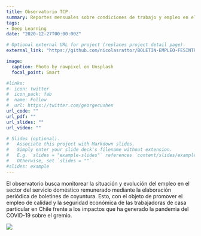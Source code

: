 ```yaml
---
title: Observatorio TCP.
summary: Reportes mensuales sobre condiciones de trabajo y empleo en el servicio doméstico remunerado.
tags:
- Deep Learning
date: "2020-12-27T00:00:00Z"

# Optional external URL for project (replaces project detail page).
external_link: "https://github.com/nicolasrattor/BOLETIN-EMPLEO-FESINTRACAP"

image:
  caption: Photo by rawpixel on Unsplash
  focal_point: Smart

#links:
#- icon: twitter
#  icon_pack: fab
#  name: Follow
#  url: https://twitter.com/georgecushen
url_code: ""
url_pdf: ""
url_slides: ""
url_video: ""

# Slides (optional).
#   Associate this project with Markdown slides.
#   Simply enter your slide deck's filename without extension.
#   E.g. `slides = "example-slides"` references `content/slides/example-slides.md`.
#   Otherwise, set `slides = ""`.
#slides: example
---
```


El observatorio busca monitorear la situación y evolución del empleo en el sector del servicio doméstico remunerado mediante la elaboración periódica de boletines de coyuntura. Esto, con el objeto de promover el empleo de calidad y la seguridad económica de las trabajadoras de casa particular en Chile frente a los impactos que ha generado la pandemia del COVID-19 sobre el gremio.

![](https://github.com/nicolasrattor/BOLETIN-EMPLEO-FESINTRACAP/raw/master/Datos%20informalidad%202010-2020/Output/Gr%C3%A1fico_informales_porcentaje.png)


